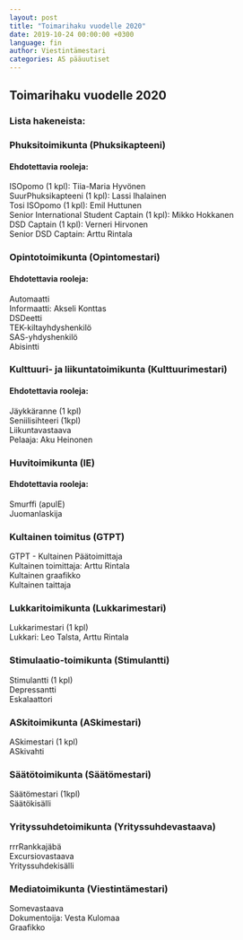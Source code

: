 ```yaml
---
layout: post
title: "Toimarihaku vuodelle 2020"
date: 2019-10-24 00:00:00 +0300
language: fin
author: Viestintämestari
categories: AS pääuutiset
---
```


## Toimarihaku vuodelle 2020

### Lista hakeneista:

### Phuksitoimikunta (Phuksikapteeni)
#### Ehdotettavia rooleja:

ISOpomo (1 kpl): Tiia-Maria Hyvönen  
SuurPhuksikapteeni (1 kpl): Lassi Ihalainen  
Tosi ISOpomo (1 kpl): Emil Huttunen  
Senior International Student Captain (1 kpl): Mikko Hokkanen  
DSD Captain (1 kpl): Verneri Hirvonen  
Senior DSD Captain: Arttu Rintala  

### Opintotoimikunta (Opintomestari)
#### Ehdotettavia rooleja:

Automaatti  
Informaatti: Akseli Konttas  
DSDeetti  
TEK-kiltayhdyshenkilö  
SAS-yhdyshenkilö  
Abisintti  

### Kulttuuri- ja liikuntatoimikunta (Kulttuurimestari)
#### Ehdotettavia rooleja:

Jäykkäranne (1 kpl)  
Seniilisihteeri (1kpl)  
Liikuntavastaava  
Pelaaja: Aku Heinonen  

### Huvitoimikunta (IE)
#### Ehdotettavia rooleja:

Smurffi (apuIE)  
Juomanlaskija  

### Kultainen toimitus (GTPT)

GTPT - Kultainen Päätoimittaja  
Kultainen toimittaja: Arttu Rintala  
Kultainen graafikko  
Kultainen taittaja  

### Lukkaritoimikunta (Lukkarimestari)

Lukkarimestari (1 kpl)  
Lukkari: Leo Talsta, Arttu Rintala

### Stimulaatio-toimikunta (Stimulantti)

Stimulantti (1 kpl)  
Depressantti  
Eskalaattori  

### ASkitoimikunta (ASkimestari)

ASkimestari (1 kpl)  
ASkivahti

### Säätötoimikunta (Säätömestari)

Säätömestari (1kpl)  
Säätökisälli

### Yrityssuhdetoimikunta (Yrityssuhdevastaava)

rrrRankkajäbä  
Excursiovastaava  
Yrityssuhdekisälli  

### Mediatoimikunta (Viestintämestari)

Somevastaava  
Dokumentoija: Vesta Kulomaa  
Graafikko  